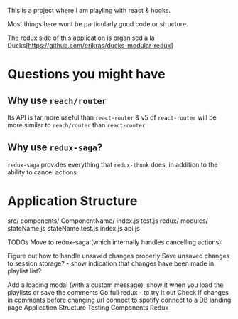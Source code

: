This is a project where I am playling with react & hooks.

Most things here wont be particularly good code or structure.

The redux side of this application is organised a la Ducks[https://github.com/erikras/ducks-modular-redux]

# Questions you might have

## Why use `reach/router`
Its API is far more useful than `react-router` & v5 of `react-router` will be more similar to `reach/router` than `react-router`

## Why use `redux-saga`?
`redux-saga` provides everything that `redux-thunk` does, in addition to the ability to cancel actions.

# Application Structure
src/
  components/
    ComponentName/
      index.js
      test.js
  redux/
    modules/
      stateName.js
      stateName.test.js
  index.js
  api.js


TODOs
Move to redux-saga (which internally handles cancelling actions)

Figure out how to handle unsaved changes properly
  Save unsaved changes to session storage? - show indication that changes have been made in playlist list?

Add a loading modal (with a custom message), show it when you load the playlists or save the comments
Go full redux - to try it out
Check if changes in comments before changing url
connect to spotify
connect to a DB
landing page
Application Structure
Testing
  Components
  Redux
